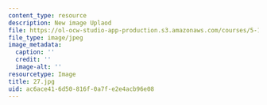 ```yaml
---
content_type: resource
description: New image Uplaod
file: https://ol-ocw-studio-app-production.s3.amazonaws.com/courses/5-112-principles-of-chemical-science-fall-2005/ac6ace416d50816f0a7fe2e4acb96e08_27.jpg
file_type: image/jpeg
image_metadata:
  caption: ''
  credit: ''
  image-alt: ''
resourcetype: Image
title: 27.jpg
uid: ac6ace41-6d50-816f-0a7f-e2e4acb96e08
---
```

